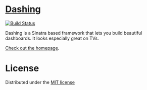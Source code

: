 # [Dashing](http://shopify.github.com/dashing)
[![Build Status](https://secure.travis-ci.org/Shopify/dashing.png?branch=master)](http://travis-ci.org/Shopify/dashing)

Dashing is a Sinatra based framework that lets you build beautiful dashboards. It looks especially great on TVs.

[Check out the homepage](http://shopify.github.com/dashing).

# License
Distributed under the [MIT license](MIT-LICENSE)
